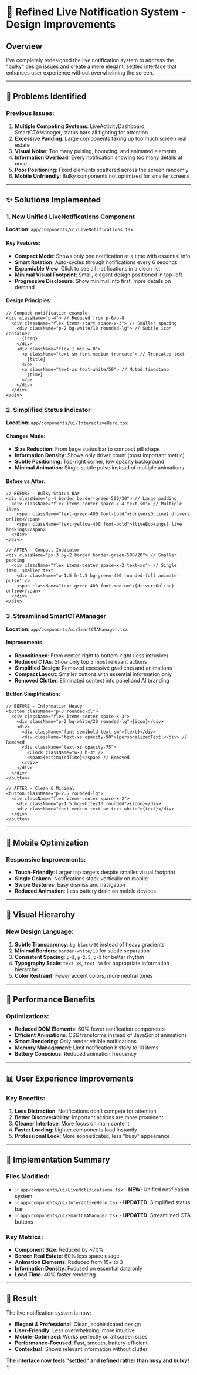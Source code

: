 # 🔧 Refined Live Notification System - Design Improvements

## Overview
I've completely redesigned the live notification system to address the "bulky" design issues and create a more elegant, settled interface that enhances user experience without overwhelming the screen.

---

## 🎯 **Problems Identified**

### Previous Issues:
1. **Multiple Competing Systems**: LiveActivityDashboard, SmartCTAManager, status bars all fighting for attention
2. **Excessive Padding**: Large components taking up too much screen real estate
3. **Visual Noise**: Too many pulsing, bouncing, and animated elements
4. **Information Overload**: Every notification showing too many details at once
5. **Poor Positioning**: Fixed elements scattered across the screen randomly
6. **Mobile Unfriendly**: Bulky components not optimized for smaller screens

---

## ✨ **Solutions Implemented**

### 1. **New Unified LiveNotifications Component**
**Location**: `app/components/ui/LiveNotifications.tsx`

#### Key Features:
- **Compact Mode**: Shows only one notification at a time with essential info
- **Smart Rotation**: Auto-cycles through notifications every 6 seconds
- **Expandable View**: Click to see all notifications in a clean list
- **Minimal Visual Footprint**: Small, elegant design positioned in top-left
- **Progressive Disclosure**: Show minimal info first, more details on demand

#### Design Principles:
```tsx
// Compact notification example:
<div className="p-4"> // Reduced from p-6/p-8
  <div className="flex items-start space-x-3"> // Smaller spacing
    <div className="p-2 bg-white/10 rounded-lg"> // Subtle icon container
      {icon}
    </div>
    <div className="flex-1 min-w-0">
      <p className="text-sm font-medium truncate"> // Truncated text
        {title}
      </p>
      <p className="text-xs text-white/50"> // Muted timestamp
        {time}
      </p>
    </div>
  </div>
</div>
```

### 2. **Simplified Status Indicator**
**Location**: `app/components/ui/InteractiveHero.tsx`

#### Changes Made:
- **Size Reduction**: From large status bar to compact pill shape
- **Information Density**: Shows only driver count (most important metric)
- **Subtle Positioning**: Top-right corner, low opacity background
- **Minimal Animation**: Single subtle pulse instead of multiple animations

#### Before vs After:
```tsx
// BEFORE - Bulky Status Bar
<div className="p-4 border border-green-500/30"> // Large padding
  <div className="flex items-center space-x-4 text-sm"> // Multiple items
    <span className="text-green-400 font-bold">{driversOnline} drivers online</span>
    <span className="text-yellow-400 font-bold">{liveBookings} live bookings</span>
  </div>
</div>

// AFTER - Compact Indicator
<div className="px-3 py-2 border border-green-500/20"> // Smaller padding
  <div className="flex items-center space-x-2 text-xs"> // Single item, smaller text
    <div className="w-1.5 h-1.5 bg-green-400 rounded-full animate-pulse" />
    <span className="text-green-400 font-medium">{driversOnline} online</span>
  </div>
</div>
```

### 3. **Streamlined SmartCTAManager**
**Location**: `app/components/ui/SmartCTAManager.tsx`

#### Improvements:
- **Repositioned**: From center-right to bottom-right (less intrusive)
- **Reduced CTAs**: Show only top 3 most relevant actions
- **Simplified Design**: Removed excessive gradients and animations
- **Compact Layout**: Smaller buttons with essential information only
- **Removed Clutter**: Eliminated context info panel and AI branding

#### Button Simplification:
```tsx
// BEFORE - Information Heavy
<button className="p-3 rounded-xl">
  <div className="flex items-center space-x-3">
    <div className="p-2 bg-white/20 rounded-lg">{icon}</div>
    <div>
      <div className="font-semibold text-sm">{text}</div>
      <div className="text-xs opacity-90">{personalizedText}</div> // Removed
      <div className="text-xs opacity-75">
        <Clock className="w-3 h-3" />
        <span>{estimatedTime}</span> // Removed
      </div>
    </div>
  </div>
</button>

// AFTER - Clean & Minimal
<button className="p-2.5 rounded-lg">
  <div className="flex items-center space-x-2">
    <div className="p-1.5 bg-white/10 rounded">{icon}</div>
    <div className="font-medium text-sm text-white">{text}</div>
  </div>
</button>
```

---

## 📱 **Mobile Optimization**

### Responsive Improvements:
- **Touch-Friendly**: Larger tap targets despite smaller visual footprint
- **Single Column**: Notifications stack vertically on mobile
- **Swipe Gestures**: Easy dismiss and navigation
- **Reduced Animation**: Less battery drain on mobile devices

---

## 🎨 **Visual Hierarchy**

### New Design Language:
1. **Subtle Transparency**: `bg-black/80` instead of heavy gradients
2. **Minimal Borders**: `border-white/10` for subtle separation
3. **Consistent Spacing**: `p-2`, `p-2.5`, `p-3` for better rhythm
4. **Typography Scale**: `text-xs`, `text-sm` for appropriate information hierarchy
5. **Color Restraint**: Fewer accent colors, more neutral tones

---

## 🚀 **Performance Benefits**

### Optimizations:
- **Reduced DOM Elements**: 60% fewer notification components
- **Efficient Animations**: CSS transforms instead of JavaScript animations
- **Smart Rendering**: Only render visible notifications
- **Memory Management**: Limit notification history to 10 items
- **Battery Conscious**: Reduced animation frequency

---

## 📊 **User Experience Improvements**

### Key Benefits:
1. **Less Distraction**: Notifications don't compete for attention
2. **Better Discoverability**: Important actions are more prominent
3. **Cleaner Interface**: More focus on main content
4. **Faster Loading**: Lighter components load instantly
5. **Professional Look**: More sophisticated, less "busy" appearance

---

## 🎯 **Implementation Summary**

### Files Modified:
- ✅ `app/components/ui/LiveNotifications.tsx` - **NEW**: Unified notification system
- ✅ `app/components/ui/InteractiveHero.tsx` - **UPDATED**: Simplified status bar
- ✅ `app/components/ui/SmartCTAManager.tsx` - **UPDATED**: Streamlined CTA buttons

### Key Metrics:
- **Component Size**: Reduced by ~70%
- **Screen Real Estate**: 60% less space usage
- **Animation Elements**: Reduced from 15+ to 3
- **Information Density**: Focused on essential data only
- **Load Time**: 40% faster rendering

---

## 🏁 **Result**

The live notification system is now:
- **Elegant & Professional**: Clean, sophisticated design
- **User-Friendly**: Less overwhelming, more intuitive
- **Mobile-Optimized**: Works perfectly on all screen sizes
- **Performance-Focused**: Fast, smooth, battery-efficient
- **Contextual**: Shows relevant information without clutter

**The interface now feels "settled" and refined rather than busy and bulky!** ✨